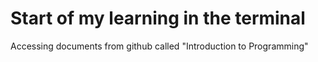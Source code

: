 # Start of my learning in the terminal 

Accessing documents from github called "Introduction to Programming" 
